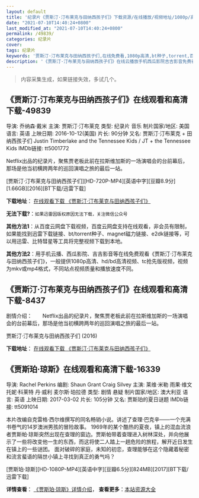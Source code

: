 ```yaml
---
layout: default
title: '纪录片《贾斯汀·汀布莱克与田纳西孩子们》下载资源/在线播放/视频地址/1080p/高清/蓝光'
date: "2021-07-10T14:40:24+0800"
last_modified_at: "2021-07-10T14:40:24+0800"
permalink: /49839/
categories: 纪录片
cover:
tags: 纪录片
keywords: '贾斯汀·汀布莱克与田纳西孩子们,在线免费看,1080p高清,bt种子,torrent,百度云盘,magnet,磁力链,迅雷下载资源'
description: '《贾斯汀·汀布莱克与田纳西孩子们》在线云播放手机西瓜影院吉吉影音免费看，1080p高清bd/hd未删减完整版和tc抢先枪版，mkv/mp4格式，附带bt/torrent种子、magnet/磁力链、百度云盘、网盘资源迅雷下载链接'
---
```


>内容采集生成，如果链接失效，多试几个。


## 《贾斯汀·汀布莱克与田纳西孩子们》在线观看和高清下载-49839

导演: 乔纳森·戴米 主演: 贾斯汀·汀布莱克 类型: 纪录片 音乐 制片国家/地区: 美国 语言: 英语 上映日期: 2016-10-12(美国) 片长: 90分钟 又名: 贾斯汀·汀布莱克 + 田纳西孩子们 Justin Timberlake and the Tennessee Kids / JT + the Tennessee Kids IMDb链接: tt5001772

Netflix出品的纪录片，聚焦贾老板此前在拉斯维加斯的一场演唱会的台前幕后，那场是他当初横跨两年的巡回演唱之旅的最后一站。


[贾斯汀·汀布莱克与田纳西孩子们][HD-720P-MP4][英语中字][豆瓣8.9分][1.66GB][2016][BT下载/迅雷下载]

**下载地址**： [在线观看下载 《贾斯汀·汀布莱克与田纳西孩子们》](https://www.btdx8.com/torrent/jt_the_tennessee_kids_2016.html) 


**无法下载?**：`如果迅雷因版权原因无法下载，关注微信公众号 `

**其他方法1**：从百度云网盘下载视频，百度云网盘支持在线观看，非会员有限制，如果能找到迅雷下载链接、bt/torrent种子、magnet磁力链接、e2dk链接等，可以用迅雷、比特彗星等工具将完整视频下载到本地。

**其他方法2**：用手机云播、西瓜影院、吉吉影音等在线免费观看《贾斯汀·汀布莱克与田纳西孩子们》，一般提供1080p高清、hd/bd高清视频、tc抢先版视频，视频为mkv或mp4格式，不同站点视频质量和播放速度不同。


## 《贾斯汀·汀布莱克与田纳西孩子们》在线观看和高清下载-8437

剧情介绍：　　Netflix出品的纪录片，聚焦贾老板此前在拉斯维加斯的一场演唱会的台前幕后，那场是他当初横跨两年的巡回演唱之旅的最后一站。


贾斯汀·汀布莱克与田纳西孩子们 (2016)

**下载地址**： [在线观看下载 《贾斯汀·汀布莱克与田纳西孩子们》](https://www.btbtdy.me/btdy/dy10978.html) 


## 《贾斯珀·琼斯》在线观看和高清下载-16339

导演: Rachel Perkins 编剧: Shaun Grant Craig Silvey 主演: 莱维·米勒 雨果·维文 托妮·科莱特 丹·威利 麦尔斯·珀拉德 类型: 剧情 悬疑 制片国家/地区: 澳大利亚 语言: 英语 上映日期: 2017-03-02 片长: 105分钟 又名: 贾斯珀的夏日谜题 IMDb链接: tt5091014

本片改编自克雷格·西尔维撰写的同名畅销小说。讲述了查理·巴克辛——一个充满书卷气的14岁澳洲男孩的冒险故事。 1969年的某个酷热的夏夜，镇上的混血流浪者贾斯帕·琼斯突然出现在查理的窗边。贾斯帕带着查理进入树林深处，并向他展示了一些将改变他一生的东西，而这将使二人踏上一趟危险的旅程，解开近日发生在镇上的一些谜团。 面对破碎的家庭，未知的初恋，查理能够在这个隐藏着秘密和流言蜚语的隔世小镇上寻找到真正的勇气吗？


[贾斯珀·琼斯][HD-1080P-MP4][英语中字][豆瓣6.5分][824MB][2017][BT下载/迅雷下载]

**详情查看**： [《贾斯珀·琼斯》详情介绍](/movie/16339/)， **查看更多**：[本站资源大全](/movie/t/all/)

